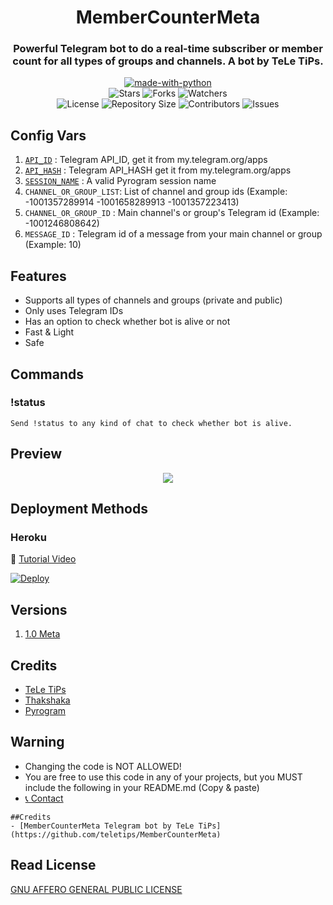 <h1 align= center>MemberCounterMeta</h1>
<h3 align = center>Powerful Telegram bot to do a real-time subscriber or member count for all types of groups and channels. A bot by TeLe TiPs.</h3>
<p align="center">
<a href="https://python.org"><img src="http://forthebadge.com/images/badges/made-with-python.svg" alt="made-with-python"></a>
<br>
    <img src="https://img.shields.io/github/stars/teletips/MemberCounterMeta?style=for-the-badge" alt="Stars">
    <img src="https://img.shields.io/github/forks/teletips/MemberCounterMeta?style=for-the-badge" alt="Forks">
    <img src="https://img.shields.io/github/watchers/teletips/MemberCounterMeta?style=for-the-badge" alt="Watchers"> 
<br>
    <img src="https://img.shields.io/github/license/teletips/MemberCounterMeta?style=for-the-badge" alt="License">
    <img src="https://img.shields.io/github/repo-size/teletips/MemberCounterMeta?style=for-the-badge" alt="Repository Size">
    <img src="https://img.shields.io/github/contributors/teletips/MemberCounterMeta?style=for-the-badge" alt="Contributors">
    <img src="https://img.shields.io/github/issues/teletips/MemberCounterMeta?style=for-the-badge" alt="Issues">
</p>  

## Config Vars
1. [`API_ID`](my.telegram.org/apps) : Telegram API_ID, get it from my.telegram.org/apps
2. [`API_HASH`](my.telegram.org/apps) : Telegram API_HASH get it from my.telegram.org/apps
3. [`SESSION_NAME`](https://replit.com/@JijinR/PyroSessionString) : A valid Pyrogram session name
4. `CHANNEL_OR_GROUP_LIST`: List of channel and group ids  (Example: -1001357289914 -1001658289913 -1001357223413)
5. `CHANNEL_OR_GROUP_ID` : Main channel's or group's Telegram id (Example: -1001246808642)
6. `MESSAGE_ID` : Telegram id of a message from your main channel or group (Example: 10)

## Features

- Supports all types of channels and groups (private and public)
- Only uses Telegram IDs
- Has an option to check whether bot is alive or not
- Fast & Light
- Safe

## Commands

### !status
```
Send !status to any kind of chat to check whether bot is alive.
```

## Preview

<p align="center">
<img src="https://telegra.ph//file/879fa15b7955eb4ea47dd.jpg">
<p>
 
## Deployment Methods

### Heroku

🎥 [Tutorial Video](https://youtu.be/LLZvcPgmFjE)   
    
[![Deploy](https://www.herokucdn.com/deploy/button.svg)](https://heroku.com/deploy?template=https://github.com/Krishna3000300/MemberCounterMeta/tree/main)
  
## Versions
1. [1.0 Meta](https://github.com/teletips/MemberCounterMeta)  
    
## Credits
- [TeLe TiPs](https://github.com/teletips)
- [Thakshaka](https://t.me/thakshakar)
- [Pyrogram](https://github.com/pyrogram/pyrogram)

## Warning

- Changing the code is NOT ALLOWED!    
- You are free to use this code in any of your projects, but you MUST include the following in your README.md (Copy & paste)
- [📞 Contact](https://t.me/tele_gram_tips_bot)
```
##Credits
- [MemberCounterMeta Telegram bot by TeLe TiPs] (https://github.com/teletips/MemberCounterMeta)
```
## Read License 
[GNU AFFERO GENERAL PUBLIC LICENSE](https://github.com/teletips/MemberCounterMeta/blob/main/LICENSE)
